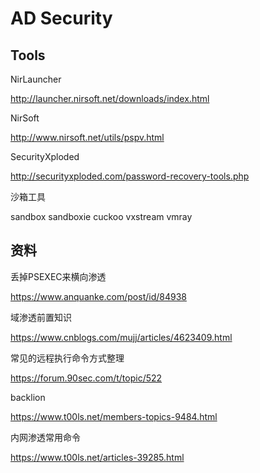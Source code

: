 # AD Security



## Tools

NirLauncher

http://launcher.nirsoft.net/downloads/index.html

NirSoft

http://www.nirsoft.net/utils/pspv.html

SecurityXploded

http://securityxploded.com/password-recovery-tools.php



沙箱工具

sandbox
sandboxie
cuckoo
vxstream
vmray


## 资料

丢掉PSEXEC来横向渗透

https://www.anquanke.com/post/id/84938

域渗透前置知识

https://www.cnblogs.com/mujj/articles/4623409.html


常见的远程执行命令方式整理

https://forum.90sec.com/t/topic/522


backlion

https://www.t00ls.net/members-topics-9484.html


内网渗透常用命令

https://www.t00ls.net/articles-39285.html
